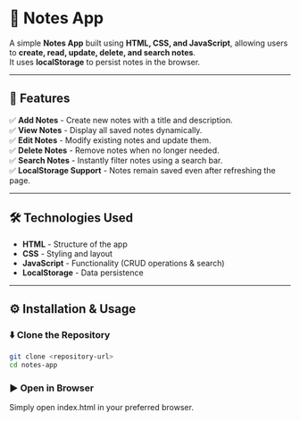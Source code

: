 # 📝 Notes App

A simple **Notes App** built using **HTML, CSS, and JavaScript**, allowing users to **create, read, update, delete, and search notes**.  
It uses **localStorage** to persist notes in the browser.

---

## 🚀 Features

✅ **Add Notes** - Create new notes with a title and description.  
✅ **View Notes** - Display all saved notes dynamically.  
✅ **Edit Notes** - Modify existing notes and update them.  
✅ **Delete Notes** - Remove notes when no longer needed.  
✅ **Search Notes** - Instantly filter notes using a search bar.  
✅ **LocalStorage Support** - Notes remain saved even after refreshing the page.  

---

## 🛠️ Technologies Used

- **HTML** - Structure of the app  
- **CSS** - Styling and layout  
- **JavaScript** - Functionality (CRUD operations & search)  
- **LocalStorage** - Data persistence  

---

## ⚙️ Installation & Usage

### ⬇️ Clone the Repository  
```sh
git clone <repository-url>
cd notes-app
```

### ▶️ Open in Browser
Simply open index.html in your preferred browser.
